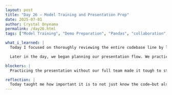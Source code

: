 ```yaml
---
layout: post
title: "Day 26 – Model Training and Presentation Prep"
date: 2025-07-01
author: Crystal Onyeama
permalink: /day26.html
tags: ["Model Training", "Demo Preparation", "Pandas", "collaboration", "Presentation Practice"]

what_i_learned: |
  Today I focused on thoroughly reviewing the entire codebase line by line in preparation for the upcoming demo video on Thursday. It was helpful to slow down and make sure I truly understood how each section contributed to our model-building process. After the review, my group and I moved forward with training the model. The first training run showed poor accuracy, but after revisiting the code and adjusting some parameters, we ran it two more times and saw a significant improvement. When we tested the model with sample images, it started correctly identifying matches between the predicted and actual classifications, which was exciting.

  Later in the day, we began planning our presentation flow. We practiced presenting the slides and explaining our code like we would during the mid-summer presentation. The first couple of rounds didn’t go very well, especially since one of our teammates was missing, but we talked through it and came up with ways to improve. I’m feeling more confident that with some at-home revisions tonight, tomorrow will go much smoother.

blockers: |
  Practicing the presentation without our full team made it tough to stay on rhythm and present everything with confidence. Also, fine-tuning the model parameters took a few trials before getting results we were happy with.

reflection: |
  Today taught me how important it is to not just know the code—but also know how to explain it clearly and confidently. Training the model was a rewarding challenge, and practicing the presentation helped highlight areas where we need to sharpen our delivery. I’m glad we’re putting in the work now so that our demo will be polished by Thursday.
---
```

